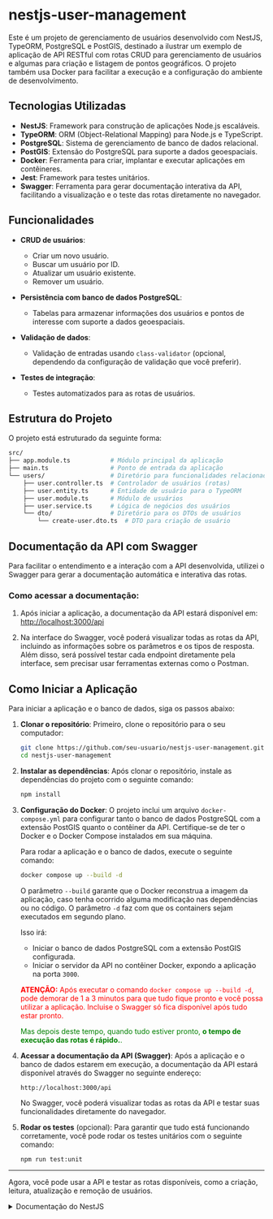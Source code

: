 # nestjs-user-management

Este é um projeto de gerenciamento de usuários desenvolvido com NestJS, TypeORM, PostgreSQL e PostGIS, destinado a ilustrar um exemplo de aplicação de API RESTful com rotas CRUD para gerenciamento de usuários e algumas para criação e listagem de pontos geográficos. O projeto também usa Docker para facilitar a execução e a configuração do ambiente de desenvolvimento.

## Tecnologias Utilizadas

- **NestJS**: Framework para construção de aplicações Node.js escaláveis.
- **TypeORM**: ORM (Object-Relational Mapping) para Node.js e TypeScript.
- **PostgreSQL**: Sistema de gerenciamento de banco de dados relacional.
- **PostGIS**: Extensão do PostgreSQL para suporte a dados geoespaciais.
- **Docker**: Ferramenta para criar, implantar e executar aplicações em contêineres.
- **Jest**: Framework para testes unitários.
- **Swagger**: Ferramenta para gerar documentação interativa da API, facilitando a visualização e o teste das rotas diretamente no navegador.

## Funcionalidades

- **CRUD de usuários**:
  - Criar um novo usuário.
  - Buscar um usuário por ID.
  - Atualizar um usuário existente.
  - Remover um usuário.
  
- **Persistência com banco de dados PostgreSQL**:
  - Tabelas para armazenar informações dos usuários e pontos de interesse com suporte a dados geoespaciais.

- **Validação de dados**:
  - Validação de entradas usando `class-validator` (opcional, dependendo da configuração de validação que você preferir).

- **Testes de integração**:
  - Testes automatizados para as rotas de usuários.

## Estrutura do Projeto

O projeto está estruturado da seguinte forma:

```bash
src/
├── app.module.ts           # Módulo principal da aplicação
├── main.ts                 # Ponto de entrada da aplicação
└── users/                  # Diretório para funcionalidades relacionadas a usuários
    ├── user.controller.ts  # Controlador de usuários (rotas)
    ├── user.entity.ts      # Entidade de usuário para o TypeORM
    ├── user.module.ts      # Módulo de usuários
    ├── user.service.ts     # Lógica de negócios dos usuários
    └── dto/                # Diretório para os DTOs de usuários
        └── create-user.dto.ts  # DTO para criação de usuário
```

## Documentação da API com Swagger

Para facilitar o entendimento e a interação com a API desenvolvida, utilizei o Swagger para gerar a documentação automática e interativa das rotas.

### Como acessar a documentação:

1. Após iniciar a aplicação, a documentação da API estará disponível em:  
   [http://localhost:3000/api](http://localhost:3000/api)

2. Na interface do Swagger, você poderá visualizar todas as rotas da API, incluindo as informações sobre os parâmetros e os tipos de resposta. Além disso, será possível testar cada endpoint diretamente pela interface, sem precisar usar ferramentas externas como o Postman.

## Como Iniciar a Aplicação

Para iniciar a aplicação e o banco de dados, siga os passos abaixo:

1. **Clonar o repositório**:
   Primeiro, clone o repositório para o seu computador:

   ```bash
   git clone https://github.com/seu-usuario/nestjs-user-management.git
   cd nestjs-user-management
   ```

2. **Instalar as dependências**:
   Após clonar o repositório, instale as dependências do projeto com o seguinte comando:

   ```bash
   npm install
   ```

3. **Configuração do Docker**:
   O projeto inclui um arquivo `docker-compose.yml` para configurar tanto o banco de dados PostgreSQL com a extensão PostGIS quanto o contêiner da API. Certifique-se de ter o Docker e o Docker Compose instalados em sua máquina.

   Para rodar a aplicação e o banco de dados, execute o seguinte comando:

   ```bash
   docker compose up --build -d
   ```

   O parâmetro `--build` garante que o Docker reconstrua a imagem da aplicação, caso tenha ocorrido alguma modificação nas dependências ou no código. O parâmetro `-d` faz com que os containers sejam executados em segundo plano.

   Isso irá:

   - Iniciar o banco de dados PostgreSQL com a extensão PostGIS configurada.
   - Iniciar o servidor da API no contêiner Docker, expondo a aplicação na porta `3000`.

   <span style="color: red"><strong>ATENÇÃO:</strong> Após executar o comando `docker compose up --build -d`, pode demorar de 1 a 3 minutos para que tudo fique pronto e você possa utilizar a aplicação. Incluise o Swagger só fica disponível após tudo estar pronto.</span>

   <span style="color: green">Mas depois deste tempo, quando tudo estiver pronto, <strong>o tempo de execução das rotas é rápido.</strong>.</span>

4. **Acessar a documentação da API (Swagger)**:
   Após a aplicação e o banco de dados estarem em execução, a documentação da API estará disponível através do Swagger no seguinte endereço:

   ```
   http://localhost:3000/api
   ```

   No Swagger, você poderá visualizar todas as rotas da API e testar suas funcionalidades diretamente do navegador.

5. **Rodar os testes** (opcional):
   Para garantir que tudo está funcionando corretamente, você pode rodar os testes unitários com o seguinte comando:

   ```bash
   npm run test:unit
   ```

---

Agora, você pode usar a API e testar as rotas disponíveis, como a criação, leitura, atualização e remoção de usuários.

<details>
  <summary> Documentação do NestJS </summary>

  <p align="center">
    <a href="http://nestjs.com/" target="blank"><img src="https://nestjs.com/img/logo-small.svg" width="120" alt="Nest Logo" /></a>
  </p>

  [circleci-image]: https://img.shields.io/circleci/build/github/nestjs/nest/master?token=abc123def456
  [circleci-url]: https://circleci.com/gh/nestjs/nest

    <p align="center">A progressive <a href="http://nodejs.org" target="_blank">Node.js</a> framework for building efficient and scalable server-side applications.</p>
      <p align="center">
  <a href="https://www.npmjs.com/~nestjscore" target="_blank"><img src="https://img.shields.io/npm/v/@nestjs/core.svg" alt="NPM Version" /></a>
  <a href="https://www.npmjs.com/~nestjscore" target="_blank"><img src="https://img.shields.io/npm/l/@nestjs/core.svg" alt="Package License" /></a>
  <a href="https://www.npmjs.com/~nestjscore" target="_blank"><img src="https://img.shields.io/npm/dm/@nestjs/common.svg" alt="NPM Downloads" /></a>
  <a href="https://circleci.com/gh/nestjs/nest" target="_blank"><img src="https://img.shields.io/circleci/build/github/nestjs/nest/master" alt="CircleCI" /></a>
  <a href="https://coveralls.io/github/nestjs/nest?branch=master" target="_blank"><img src="https://coveralls.io/repos/github/nestjs/nest/badge.svg?branch=master#9" alt="Coverage" /></a>
  <a href="https://discord.gg/G7Qnnhy" target="_blank"><img src="https://img.shields.io/badge/discord-online-brightgreen.svg" alt="Discord"/></a>
  <a href="https://opencollective.com/nest#backer" target="_blank"><img src="https://opencollective.com/nest/backers/badge.svg" alt="Backers on Open Collective" /></a>
  <a href="https://opencollective.com/nest#sponsor" target="_blank"><img src="https://opencollective.com/nest/sponsors/badge.svg" alt="Sponsors on Open Collective" /></a>
    <a href="https://paypal.me/kamilmysliwiec" target="_blank"><img src="https://img.shields.io/badge/Donate-PayPal-ff3f59.svg" alt="Donate us"/></a>
      <a href="https://opencollective.com/nest#sponsor"  target="_blank"><img src="https://img.shields.io/badge/Support%20us-Open%20Collective-41B883.svg" alt="Support us"></a>
    <a href="https://twitter.com/nestframework" target="_blank"><img src="https://img.shields.io/twitter/follow/nestframework.svg?style=social&label=Follow" alt="Follow us on Twitter"></a>
  </p>
    <!--[![Backers on Open Collective](https://opencollective.com/nest/backers/badge.svg)](https://opencollective.com/nest#backer)
    [![Sponsors on Open Collective](https://opencollective.com/nest/sponsors/badge.svg)](https://opencollective.com/nest#sponsor)-->

  ## Description

  [Nest](https://github.com/nestjs/nest) framework TypeScript starter repository.

  ## Project setup

  ```bash
  $ npm install
  ```

  ## Compile and run the project

  ```bash
  # development
  $ npm run start

  # watch mode
  $ npm run start:dev

  # production mode
  $ npm run start:prod
  ```

  ## Run tests

  ```bash
  # unit tests
  $ npm run test

  # e2e tests
  $ npm run test:e2e

  # test coverage
  $ npm run test:cov
  ```

  ## Deployment

  When you're ready to deploy your NestJS application to production, there are some key steps you can take to ensure it runs as efficiently as possible. Check out the [deployment documentation](https://docs.nestjs.com/deployment) for more information.

  If you are looking for a cloud-based platform to deploy your NestJS application, check out [Mau](https://mau.nestjs.com), our official platform for deploying NestJS applications on AWS. Mau makes deployment straightforward and fast, requiring just a few simple steps:

  ```bash
  $ npm install -g mau
  $ mau deploy
  ```

  With Mau, you can deploy your application in just a few clicks, allowing you to focus on building features rather than managing infrastructure.

  ## Resources

  Check out a few resources that may come in handy when working with NestJS:

  - Visit the [NestJS Documentation](https://docs.nestjs.com) to learn more about the framework.
  - For questions and support, please visit our [Discord channel](https://discord.gg/G7Qnnhy).
  - To dive deeper and get more hands-on experience, check out our official video [courses](https://courses.nestjs.com/).
  - Deploy your application to AWS with the help of [NestJS Mau](https://mau.nestjs.com) in just a few clicks.
  - Visualize your application graph and interact with the NestJS application in real-time using [NestJS Devtools](https://devtools.nestjs.com).
  - Need help with your project (part-time to full-time)? Check out our official [enterprise support](https://enterprise.nestjs.com).
  - To stay in the loop and get updates, follow us on [X](https://x.com/nestframework) and [LinkedIn](https://linkedin.com/company/nestjs).
  - Looking for a job, or have a job to offer? Check out our official [Jobs board](https://jobs.nestjs.com).

  ## Support

  Nest is an MIT-licensed open source project. It can grow thanks to the sponsors and support by the amazing backers. If you'd like to join them, please [read more here](https://docs.nestjs.com/support).

  ## Stay in touch

  - Author - [Kamil Myśliwiec](https://twitter.com/kammysliwiec)
  - Website - [https://nestjs.com](https://nestjs.com/)
  - Twitter - [@nestframework](https://twitter.com/nestframework)

  ## License

  Nest is [MIT licensed](https://github.com/nestjs/nest/blob/master/LICENSE).

</details>